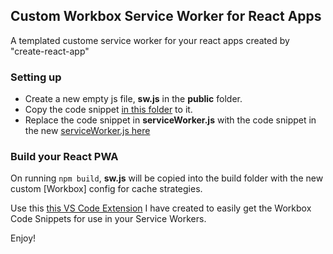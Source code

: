 ## Custom Workbox Service Worker for React Apps
A templated custome service worker for your react apps created by "create-react-app"

### Setting up

 - Create a new empty js file, **sw.js** in the **public** folder.
 - Copy the code snippet [in this folder](https://github.com/mayeedwin/custom-service-worker-react-app/blob/master/src/sw.js) to it.
 - Replace the code snippet in **serviceWorker.js** with the code snippet in the new [serviceWorker.js here](https://github.com/mayeedwin/custom-service-worker-react-app/blob/master/src/config/serviceWorker.js)
 
 ### Build your React PWA
 
 On running `npm build`, **sw.js** will be copied into the build folder with the 
 new custom [Workbox] config for cache strategies.
 
 Use this [this VS Code Extension](https://marketplace.visualstudio.com/items?itemName=mayeedwin.vscode-pwa) I have created to easily get the Workbox Code Snippets
 for use in your Service Workers.
 
 Enjoy!

